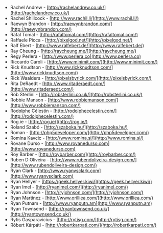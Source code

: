  * Rachel Andrew - [http://rachelandrew.co.uk/](http://rachelandrew.co.uk/)
 * Rachel Shillcock - [http://www.rachil.li/](http://www.rachil.li/)
 * Raewyn Brandon - [http://raewynbrandon.com/](http://raewynbrandon.com/)
 * Rafal Tomal - [http://rafaltomal.com/](http://rafaltomal.com/)
 * Raffaele Picca - [http://pixelgod.net/](http://pixelgod.net/)
 * Ralf Ebert - [http://www.ralfebert.de/](http://www.ralfebert.de/)
 * Ray Cheung - [http://raycheung.me/](http://raycheung.me/)
 * Regy Perlera - [http://www.perlera.co](http://www.perlera.co)
 * Riccardo Caroli - [http://www.minimit.com/](http://www.minimit.com/)
 * Rick Knudtson - [http://www.rickknudtson.com/](http://www.rickknudtson.com/)
 * Rick Waalders - [http://pixelsbyrick.com/](http://pixelsbyrick.com/)
 * Rita DeRaedt - [http://www.ritaderaedt.com/](http://www.ritaderaedt.com/)
 * Rob Sterlini - [http://robsterlini.co.uk/](http://robsterlini.co.uk/)
 * Robbie Manson - [http://www.robbiemanson.com/](http://www.robbiemanson.com/)
 * Rodolphe Célestin - [http://rodolphecelestin.com/](http://rodolphecelestin.com/)
 * Rog.ie - [http://rog.ie/](http://rog.ie/)
 * Roland Szabó - [http://szaboka.hu/](http://szaboka.hu/)
 * Roman - [http://php5developer.com/](http://php5developer.com/)
 * Romina Kavcic - [http://www.romina.si/](http://www.romina.si/)
 * Rovane Durso - [http://www.rovanedurso.com](http://www.rovanedurso.com)
 * Roy Barber - [http://roybarber.com/](http://roybarber.com/)
 * Ruben D Oliveira - [http://www.rubendoliveira-design.com/](http://www.rubendoliveira-design.com/)
 * Ryan Clark - [http://www.ryanvsclark.com](http://www.ryanvsclark.com)
 * Ryan Hellyer - [https://geek.hellyer.kiwi/](https://geek.hellyer.kiwi/)
 * Ryan Imel - [http://ryanimel.com/](http://ryanimel.com/)
 * Ryan Johnson - [http://ryjohnson.com/](http://ryjohnson.com/)
 * Ryan Martinez - [http://www.orilliea.com/](http://www.orilliea.com/)
 * Ryan Putnam - [http://www.ryanputn.am](http://www.ryanputn.am)
 * Ryan Townsend - [http://ryantownsend.co.uk/](http://ryantownsend.co.uk/)
 * Rytis Gasparavicius - [http://rytisg.com/](http://rytisg.com/)
 * Róbert Kárpáti - [http://robertkarpati.com/](http://robertkarpati.com/)